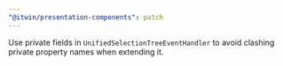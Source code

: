 ```yaml
---
"@itwin/presentation-components": patch
---
```


Use private fields in `UnifiedSelectionTreeEventHandler` to avoid clashing private property names when extending it.
